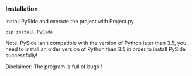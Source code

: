 ### Installation

Install PySide and execute the project with Project.py

```
pip install PySide
```

Note: PySide isn't compatible with the version of Python later than 3.5, you need to install an older version of Python than 3.5 in order to install PySide successfully! 

Disclaimer: The program is full of bugs!!
